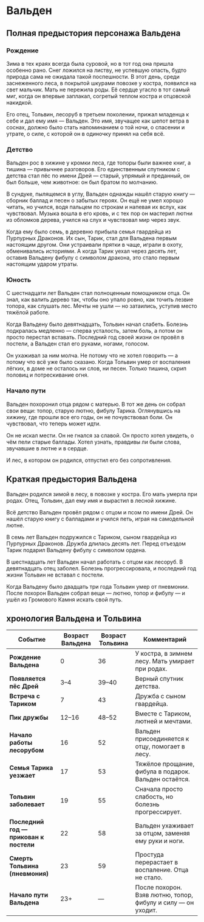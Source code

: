 # Вальден

## Полная предыстория персонажа Вальдена

### Рождение

Зима в тех краях всегда была суровой, но в тот год она пришла особенно рано. Снег ложился на листву, не успевшую опасть, будто природа сама не ожидала такой поспешности. В этот день, среди заснеженного леса, в покрытой шкурами повозке у костра, появился на свет мальчик. Мать не пережила роды. Её сердце угасло в тот самый миг, когда он впервые заплакал, согретый теплом костра и отцовской накидкой.

Его отец, Тольвин, лесоруб в третьем поколении, прижал младенца к себе и дал ему имя — Вальден. Это имя, звучащее как шепот ветра в соснах, должно было стать напоминанием о той ночи, о спасении и утрате, о силе, с которой он в одиночку принял на себя всё.

### Детство

Вальден рос в хижине у кромки леса, где топоры были важнее книг, а тишина — привычнее разговоров. Его единственным спутником с детства стал пёс по имени Дрей — старый, упрямый и преданный, он был больше, чем животное: он был братом по молчанию.

В сундуке, пылящемся в углу, Вальден однажды нашёл старую книгу — сборник баллад и песен о забытых героях. Он ещё не умел хорошо читать, но учился, водя пальцем по строкам и напевая их вслух, как чувствовал. Музыка вошла в его кровь, и с тех пор он мастерил лютни из обломков дерева, учился на слух и чувствовал мир через звук.

Когда ему было семь, в деревню прибыла семья гвардейца из Пурпурных Драконов. Их сын, Тарик, стал для Вальдена первым настоящим другом. Они устраивали прятки в чаще, играли в охоту, обменивались историями. А когда Тарик уехал через десять лет, оставив Вальдену фибулу с символом дракона, это стало первым настоящим ударом утраты.

### Юность

С шестнадцати лет Вальден стал полноценным помощником отца. Он знал, как валить дерево так, чтобы оно упало ровно, как точить лезвие топора, как слушать лес. Мечты не ушли — но затаились, уступив место тяжёлой работе.

Когда Вальдену было девятнадцать, Тольвин начал слабеть. Болезнь подкралась медленно — сперва усталость, затем боль, а потом он просто перестал вставать. Последний год своей жизни он провёл в постели, а Вальден стал его руками, ногами, голосом.

Он ухаживал за ним молча. Не потому что не хотел говорить — а потому что всё уже было сказано. Когда Тольвин умер от воспаления лёгких, в доме не осталось ни слов, ни песен. Только тишина, скрип половиц и потрескивание огня.

### Начало пути

Вальден похоронил отца рядом с матерью. В тот же день он собрал свои вещи: топор, старую лютню, фибулу Тарика. Оглянувшись на хижину, где прошли все его годы, он не почувствовал боли. Он чувствовал, что теперь может идти.

Он не искал мести. Он не гнался за славой. Он просто хотел увидеть, о чём пели старые баллады. Хотел узнать, правдивы ли были слова, звучавшие в лютне и в сердце.

И лес, в котором он родился, отпустил его без сопротивления.


## Краткая предыстория Вальдена

Вальден родился зимой в лесу, в повозке у костра. Его мать умерла при родах. Отец, Тольвин, дал ему имя и вырастил в лесной хижине.

Всё детство Вальден провёл рядом с отцом и псом по имени Дрей. Он нашёл старую книгу с балладами и учился петь, играя на самодельной лютне.

В семь лет Вальден подружился с Тариком, сыном гвардейца из Пурпурных Драконов. Дружба длилась десять лет. Перед отъездом Тарик подарил Вальдену фибулу с символом ордена.

В шестнадцать лет Вальден начал работать с отцом как лесоруб. В девятнадцать отец заболел. Болезнь прогрессировала, и последний год жизни Тольвин не вставал с постели.

Когда Вальдену было двадцать три года Тольвин умер от пневмонии. После похорон Вальден собрал вещи — лютню, топор и фибулу — и ушёл из Громового Камня искать свой путь.


## хронология Вальдена и Тольвина
| Событие                                | Возраст Вальдена | Возраст Тольвина | Комментарий                                                  |
| -------------------------------------- | ---------------- | ---------------- | ------------------------------------------------------------ |
| **Рождение Вальдена**                  | 0                | 36               | У костра, в зимнем лесу. Мать умирает при родах.             |
| **Появляется пёс Дрей**                | 3–4              | 39–40            | Верный спутник детства.                                      |
| **Встреча с Тариком**                  | 7                | 43               | Дружба с сыном гвардейца.                                    |
| **Пик дружбы**                         | 12–16            | 48–52            | Вместе с Тариком, лютней и мечтами.                          |
| **Начало работы лесорубом**            | 16               | 52               | Вальден присоединяется к отцу, помогает в лесу.              |
| **Семья Тарика уезжает**               | 17               | 53               | Тяжёлое прощание, фибула в подарок. Вальден остаётся.        |
| **Тольвин заболевает**                 | 19               | 55               | Сначала просто слабость, но болезнь прогрессирует.           |
| **Последний год — прикован к постели** | 22               | 58               | Вальден ухаживает за отцом, заменяя ему руки и ноги.         |
| **Смерть Тольвина (пневмония)**        | 23               | 59               | Простуда перерастает в воспаление. Отца не стало.            |
| **Начало пути Вальдена**               | 23+              | —                | После похорон. Взяв лютню, топор, фибулу и силу — он уходит. |
